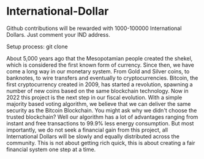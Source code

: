 # International-Dollar

Github contributions will be rewarded with 1000-100000 International Dollars.
Just comment your IND address.

Setup process:
git clone 


About 5,000 years ago that the Mesopotamian people created the shekel,
which is considered the first known form of currency. Since then,
we have come a long way in our monetary system. From Gold and Silver
coins, to banknotes, to wire transfers and eventually to
cryptocurrencies. Bitcoin, the first cryptocurrency created in 2009,
has started a revolution, spawning a number of new coins based
on the same blockchain technology. Now in 2022 this project is
the next step in our fiscal evolution. With a simple majority based
voting algorithm, we believe that we can deliver the same security
as the Bitcoin Blockchain. You might ask why we didn't choose the
trusted blockchain? Well our algorithm has a lot of advantages
ranging from instant and free transactions to 99.9% less energy
consumption. But most importantly, we do not seek a financial gain
from this project, all International Dollars will be slowly and
equally distributed across the community. This is not about getting
rich quick, this is about creating a fair financial system one step at a time.

